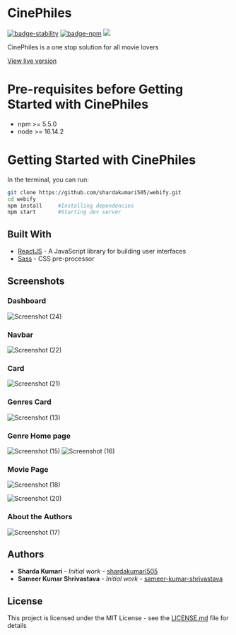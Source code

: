 # CinePhiles
[![badge-stability](https://img.shields.io/badge/stability-stable-green.svg?style=flat-square)]()
[![badge-npm](https://img.shields.io/npm/v/cloudflare.svg?style=flat-square)]()
<img src="https://img.shields.io/badge/License-MIT-blue.svg">

CinePhiles is a one stop solution for all movie lovers

[View live version](https://philescine.netlify.app/)

# Pre-requisites before Getting Started with CinePhiles

- npm >= 5.5.0
- node >= 16.14.2 
 

# Getting Started with CinePhiles
In the terminal, you can run:

```bash
git clone https://github.com/shardakumari505/webify.git
cd webify
npm install     #Installing dependencies
npm start       #Starting dev server
```

## Built With

- [ReactJS](https://reactjs.org/) - A JavaScript library for building user interfaces
- [Sass](https://sass-lang.com/) - CSS pre-processor


## Screenshots

### Dashboard
![Screenshot (24)](https://user-images.githubusercontent.com/78858121/213933341-810fea49-6eea-4667-a1dd-57464c3d3bf1.png)


### Navbar
![Screenshot (22)](https://user-images.githubusercontent.com/78858121/213933002-5e40a23f-a22e-4ffa-a7a7-cd5cea12bbe1.png)


### Card
![Screenshot (21)](https://user-images.githubusercontent.com/78858121/213932919-c4bc28db-a763-4436-8ca0-2f2daede3495.png)


### Genres Card
![Screenshot (13)](https://user-images.githubusercontent.com/78858121/213932700-b6e4dfca-d3f1-41ff-86c6-7e0cbec6ab55.png)


### Genre Home page
![Screenshot (15)](https://user-images.githubusercontent.com/78858121/213932750-5c27bb97-1f79-4e6d-8866-684558eb9b2a.png)
![Screenshot (16)](https://user-images.githubusercontent.com/78858121/213932779-4da35761-0d3b-48a1-a434-9f35d2823a70.png)


### Movie Page
![Screenshot (18)](https://user-images.githubusercontent.com/78858121/213932817-5d55f5f6-f2e6-4df2-80b4-13768393a7e3.png)

![Screenshot (20)](https://user-images.githubusercontent.com/78858121/213932819-9eecdf6d-c6ba-44dc-954f-5c846bfd1726.png)

### About the Authors
![Screenshot (17)](https://user-images.githubusercontent.com/78858121/213932943-6ca7b23e-4b58-4b73-8db4-c5d3a1bd83f6.png)


 

## Authors

- **Sharda Kumari** - _Initial work_ - [shardakumari505](https://github.com/shardakumari505)
- **Sameer Kumar Shrivastava** - _Initial work_ - [sameer-kumar-shrivastava](https://github.com/sameer-kumar-shrivastava)

## License

This project is licensed under the MIT License - see the [LICENSE.md](LICENSE.md) file for details
 
 
